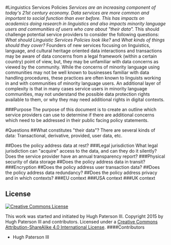 #Linguistics Services Policies
_Services are an increasing component of today's 21st century economy. Data services are more common and important to social function than ever before. This has impacts on academics doing research in linguistics and also impacts minority language users  and communities of users who care about "their data"._  This should challenge potential service providers to consider the following questions: _What should Linguistic Services Policies look like?_ and _What kinds of things should they cover?_
Founders of new services focusing on linguistics, language, and cultural heritage oriented data interactions and transactions may be aware of data concerns from a legal framework (within a certain country) point of view, but, they may be unfamiliar with data concerns as viewed by the community. While the concerns of minority language using communities may not be well known to businesses familiar with data handling procedures, these practices are often known to linguists working in and with communities of minority language users. An additional layer of complexity is that in many cases service users in minority language communities, may not understand the possible data protection rights available to them, or why they may need additional rights in digital contexts.

###Purpose
The purpose of this document is to create an outline which service providers can use to determine if there are additional concerns which need to be addressed in their public facing policy statements.

#Questions
##What constitutes "their data"?
There are several kinds of data: Transactional, derivative, provided, user data, etc.

##Does the policy address data at rest?
###Legal jurisdiction
What legal jurisdiction can "acquire" access to the data, and can they do it silently? Does the service provider have an annual transparency report?
###Physical security of data storage
##Does the policy address data in transit?
###Encryption
##Does the policy address user transaction data?
##Does the policy address data redundancy?
##Does the policy address privacy and in which contexts?
###EU context
###USA context
###UK context



## License
[![Creative Commons License](https://i.creativecommons.org/l/by-sa/4.0/88x31.png)](http://creativecommons.org/licenses/by-nc-sa/4.0/)

This work was started and initiated by Hugh Paterson III. Copyright 2015 by Hugh Paterson III and contributors. Licensed under a [Creative Commons Attribution-ShareAlike 4.0 International License](http://creativecommons.org/licenses/by-sa/4.0/).
####Contributors
* Hugh Paterson III
